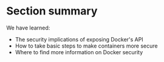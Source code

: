<!SLIDE>
# Section summary

We have learned:

* The security implications of exposing Docker's API
* How to take basic steps to make containers more secure
* Where to find more information on Docker security
